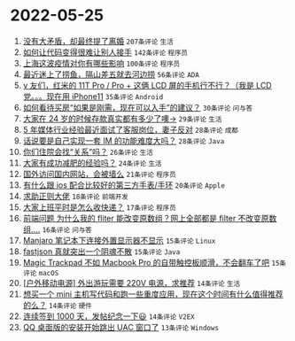 # 2022-05-25

1. [没有大矛盾，却最终提了离婚](https://www.v2ex.com/t/855163) `207条评论` `生活`
1. [如何让代码变得很难让别人接手](https://www.v2ex.com/t/855110) `142条评论` `程序员`
1. [上海这波疫情对你有哪些影响](https://www.v2ex.com/t/855121) `100条评论` `程序员`
1. [最近迷上了捞鱼，隔山差五就去河边捞](https://www.v2ex.com/t/855114) `56条评论` `ADA`
1. [v 友们，红米的 11T Pro / Pro + 这俩 LCD 屏的手机行不行？（我是 LCD 党。。。现在用 iPhone11](https://www.v2ex.com/t/855194) `35条评论` `Android`
1. [如何看待买房“如果是刚需，现在可以入手”的建议？](https://www.v2ex.com/t/855211) `30条评论` `问与答`
1. [大家在 24 岁的时候存款真实都有多少了噢->](https://www.v2ex.com/t/855210) `29条评论` `生活`
1. [5 年媒体行业经验最近面试了客服岗位，妻子反对](https://www.v2ex.com/t/855175) `28条评论` `成都`
1. [话说要是自己实现一套 IM 的功能难度大吗？](https://www.v2ex.com/t/855128) `28条评论` `Java`
1. [你们住院会找“关系”吗？](https://www.v2ex.com/t/855180) `26条评论` `生活`
1. [大家有成功减肥的经验吗？](https://www.v2ex.com/t/855207) `24条评论` `生活`
1. [国外访问国内网站，会被墙么](https://www.v2ex.com/t/855123) `21条评论` `程序员`
1. [有什么跟 ios 配合比较好的第三方手表/手环](https://www.v2ex.com/t/855104) `20条评论` `Apple`
1. [求助正则大佬](https://www.v2ex.com/t/855137) `18条评论` `前端开发`
1. [大家上班平时是怎么收快递？](https://www.v2ex.com/t/855181) `17条评论` `程序员`
1. [前端问题 为什么我的 fliter 能改变原数组？网上全部都是 filter 不改变原数组....](https://www.v2ex.com/t/855112) `16条评论` `问与答`
1. [Manjaro 笔记本下连接外置显示器不显示](https://www.v2ex.com/t/855173) `15条评论` `Linux`
1. [fastjson 真就突出一个阴魂不散](https://www.v2ex.com/t/855129) `15条评论` `Java`
1. [Magic Trackpad 不如 Macbook Pro 的自带触控板顺滑，不会翻车了吧](https://www.v2ex.com/t/855124) `15条评论` `macOS`
1. [[户外移动电源] 外出游玩需要 220V 电源，求推荐](https://www.v2ex.com/t/855191) `14条评论` `生活`
1. [想买一个 mini 主机写代码和跑一些重度应用，现在这个时间有什么值得推荐的么？](https://www.v2ex.com/t/855178) `14条评论` `硬件`
1. [连续签到 1000 天，发帖纪念一下😃](https://www.v2ex.com/t/855103) `14条评论` `V2EX`
1. [QQ 桌面版的安装开始跳出 UAC 窗口了](https://www.v2ex.com/t/855155) `13条评论` `Windows`
